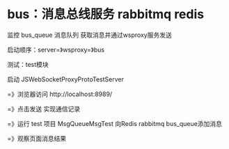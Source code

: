 # bus：消息总线服务 rabbitmq redis

监控 bus_queue 消息队列 获取消息并通过wsproxy服务发送

启动顺序：server=》wsproxy=》bus

测试：test模块

启动 JSWebSocketProxyProtoTestServer

=》浏览器访问 http://localhost:8989/

=》点击发送 实现通信记录

=》运行 test 项目 MsgQueueMsgTest 向Redis rabbitmq bus_queue添加消息

=》观察页面消息结果





